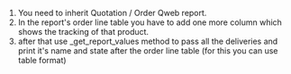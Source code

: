 1) You need to inherit Quotation / Order Qweb report.
2) In the report's order line table you have to add one more column which shows the tracking of that product.
3) after that use _get_report_values method to pass all the deliveries and print it's name and state after the order line table (for this you can use table format)
